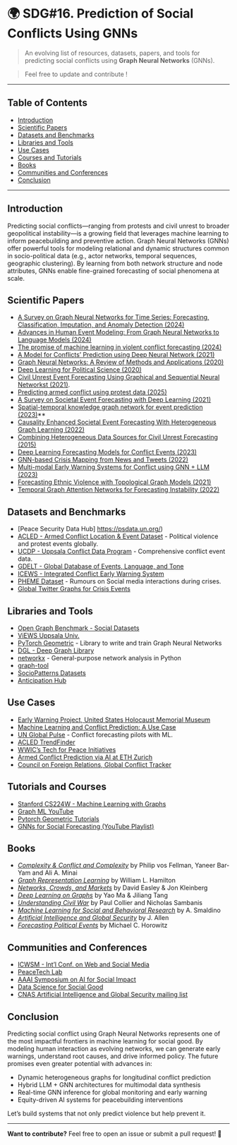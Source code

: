 # 🌍 SDG#16. Prediction of Social Conflicts Using GNNs

> An evolving list of resources, datasets, papers, and tools for predicting social conflicts using **Graph Neural Networks** (GNNs).

> Feel free to update and contribute !

---

## Table of Contents

- [Introduction](#introduction)
- [Scientific Papers](#scientific-papers)
- [Datasets and Benchmarks](#datasets-and-benchmarks)
- [Libraries and Tools](#libraries-and-tools)
- [Use Cases](#use-cases)
- [Courses and Tutorials](#courses-and-tutorials)
- [Books](#books)
- [Communities and Conferences](#communities-and-conferences)
- [Conclusion](#conclusion)

---

## Introduction

Predicting social conflicts—ranging from protests and civil unrest to broader geopolitical instability—is a growing field that leverages machine learning to inform peacebuilding and preventive action. Graph Neural Networks (GNNs) offer powerful tools for modeling relational and dynamic structures common in socio-political data (e.g., actor networks, temporal sequences, geographic clustering). By learning from both network structure and node attributes, GNNs enable fine-grained forecasting of social phenomena at scale.

## Scientific Papers

- [A Survey on Graph Neural Networks for Time Series: Forecasting, Classification, Imputation, and Anomaly Detection (2024)](https://www.computer.org/csdl/journal/tp/2024/12/10636792/1ZqVmrBY0Vy)
- [Advances in Human Event Modeling: From Graph Neural Networks to Language Models (2024)](https://dl.acm.org/doi/pdf/10.1145/3637528.3671466)
- [The promise of machine learning in violent conflict forecasting (2024)](https://www.cambridge.org/core/journals/data-and-policy/article/promise-of-machine-learning-in-violent-conflict-forecasting/40D559ADA18FF7308915B08956B4E8F3)
- [A Model for Conflicts’ Prediction using Deep Neural Network (2021)](https://www.ijcaonline.org/archives/volume183/number29/olaide-2021-ijca-921667.pdf)
- [Graph Neural Networks: A Review of Methods and Applications (2020)](https://www.sciencedirect.com/science/article/pii/S2666651021000012)
- [Deep Learning for Political Science (2020)](https://arxiv.org/abs/2005.06540)
- [Civil Unrest Event Forecasting Using Graphical and Sequential Neural Networkst (2021)](https://link.springer.com/chapter/10.1007/978-3-030-86365-4_16).  
- [Predicting armed conflict using protest data (2025)](https://uu.diva-portal.org/smash/get/diva2:1818026/FULLTEXT01.pdf) 
- [A Survey on Societal Event Forecasting with Deep Learning (2021)](https://arxiv.org/pdf/2112.06345)
- [Spatial-temporal knowledge graph network for event prediction (2023)](https://arxiv.org/abs/2001.03055)**  
- [Causality Enhanced Societal Event Forecasting With Heterogeneous Graph Learning (2022)](https://yue-ning.github.io/docs/ICDM22-HGC.pdf)
- [Combining Heterogeneous Data Sources for Civil Unrest Forecasting (2015)](https://dl.acm.org/doi/10.1145/2808797.2808847)
- [Deep Learning Forecasting Models for Conflict Events (2023)](https://arxiv.org/abs/2305.01234)  
- [GNN-based Crisis Mapping from News and Tweets (2022)](https://arxiv.org/abs/2211.03672)  
- [Multi-modal Early Warning Systems for Conflict using GNN + LLM (2023)](https://arxiv.org/abs/2307.12918)  
- [Forecasting Ethnic Violence with Topological Graph Models (2021)](https://www.sciencedirect.com/science/article/pii/S0261379421001576)  
- [Temporal Graph Attention Networks for Forecasting Instability (2022)](https://arxiv.org/abs/2212.01475)

## Datasets and Benchmarks

- [Peace Security Data Hub] https://psdata.un.org/)
- [ACLED - Armed Conflict Location & Event Dataset](https://acleddata.com/) - Political violence and protest events globally.  
- [UCDP - Uppsala Conflict Data Program](https://ucdp.uu.se/) - Comprehensive conflict event data.  
- [GDELT - Global Database of Events, Language, and Tone](https://www.gdeltproject.org/)  
- [ICEWS - Integrated Conflict Early Warning System](https://dataverse.harvard.edu/dataverse/icews)  
- [PHEME Dataset](https://figshare.com/articles/dataset/PHEME_dataset_for_rumour_detection_and_veracity_classification/6392078) - Rumours on Social media interactions during crises.  
- [Global Twitter Graphs for Crisis Events](https://crisisnlp.qcri.org/)  


## Libraries and Tools

- [Open Graph Benchmark - Social Datasets](https://ogb.stanford.edu/)
- [ViEWS Uppsala Univ.](https://viewsforecasting.org/)
- [PyTorch Geometric](https://pytorch-geometric.readthedocs.io/) - Library to write and train Graph Neural Networks
- [DGL - Deep Graph Library](https://www.dgl.ai/)  
- [networkx](https://networkx.org/) - General-purpose network analysis in Python  
- [graph-tool](https://graph-tool.skewed.de/)   
- [SocioPatterns Datasets](http://www.sociopatterns.org/)  
- [Anticipation Hub](https://www.anticipation-hub.org/learn/emerging-topics/conflict/catalogue-of-early-warning-tools-for-anticipating-the-impact-of-conflict)

## Use Cases

- [Early Warning Project, United States Holocaust Memorial Museum](https://earlywarningproject.ushmm.org/)
- [Machine Learning and Conflict Prediction: A Use Case](https://stabilityjournal.org/articles/10.5334/sta.cr)
- [UN Global Pulse](https://www.unglobalpulse.org/) - Conflict forecasting pilots with ML.  
- [ACLED TrendFinder](https://acleddata.com/early-warning-research-hub/)  
- [WWIC’s Tech for Peace Initiatives](https://www.wilsoncenter.org/)  
- [Armed Conflict Prediction via AI at ETH Zurich](https://css.ethz.ch/)
- [Council on Foreign Relations, Global Conflict Tracker](https://www.cfr.org/global-conflict-tracker)


## Tutorials and Courses

- [Stanford CS224W - Machine Learning with Graphs](https://web.stanford.edu/class/cs224w/)  
- [Graph ML YouTube](https://www.youtube.com/results?search_query=Graph+ML)  
- [Pytorch Geometric Tutorials](https://pytorch-geometric.readthedocs.io/en/latest/notes/colabs.html)  
- [GNNs for Social Forecasting (YouTube Playlist)](https://www.youtube.com/results?search_query=gnn+conflict+prediction)

## Books

- [*Complexity & Conflict and Complexity*](https://necsi.edu/conflict-and-complexity) by Philip vos Fellman, Yaneer Bar-Yam and Ali A. Minai
- [*Graph Representation Learning*](https://www.cs.mcgill.ca/~wlh/grl_book/files/GRL_Book.pdf) by William L. Hamilton  
- [*Networks, Crowds, and Markets*](https://www.cs.cornell.edu/home/kleinber/networks-book/) by David Easley & Jon Kleinberg  
- [*Deep Learning on Graphs*](https://yaoma24.github.io/dlg_book/dlg_book.pdf) by Yao Ma & Jiliang Tang  
- [*Understanding Civil War*](https://openknowledge.worldbank.org/entities/publication/2ac8efb6-c938-515b-884e-4010ee255f8a) by Paul Collier and Nicholas Sambanis  
- [*Machine Learning for Social and Behavioral Research*](https://sampling.vitalsource.com/referral?term=9781462552948) by A. Smaldino  
-  [*Artificial Intelligence and Global Security*](https://www.google.fr/books/edition/Artificial_Intelligence_and_Global_Secur/T4fvDwAAQBAJ?hl=en&gbpv=0) by J. Allen  
- [*Forecasting Political Events*](https://doi.org/10.1093/oxfordhb/9780190634131.013.16) by Michael C. Horowitz

## Communities and Conferences

- [ICWSM - Int’l Conf. on Web and Social Media](https://www.icwsm.org/)  
- [PeaceTech Lab](https://www.usip.org/inside-the-peacetech-lab)  
- [AAAI Symposium on AI for Social Impact](https://aaai.org/conference/aaai/aaai-26/aisi-call/)  
- [Data Science for Social Good](https://www.dssgfellowship.org/)  
- [CNAS Artificial Intelligence and Global Security mailing list](https://www.cnas.org/artificial-intelligence-and-global-security)

## Conclusion

Predicting social conflict using Graph Neural Networks represents one of the most impactful frontiers in machine learning for social good. By modeling human interaction as evolving networks, we can generate early warnings, understand root causes, and drive informed policy. The future promises even greater potential with advances in:

- Dynamic heterogeneous graphs for longitudinal conflict prediction  
- Hybrid LLM + GNN architectures for multimodal data synthesis  
- Real-time GNN inference for global monitoring and early warning  
- Equity-driven AI systems for peacebuilding interventions

Let’s build systems that not only predict violence but help prevent it.

---

**Want to contribute?** Feel free to open an issue or submit a pull request! 🎯
